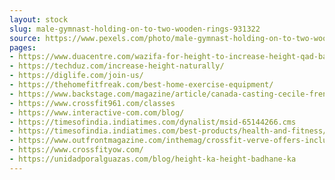 ```yaml
---
layout: stock
slug: male-gymnast-holding-on-to-two-wooden-rings-931322
source: https://www.pexels.com/photo/male-gymnast-holding-on-to-two-wooden-rings-931322/
pages:
- https://www.duacentre.com/wazifa-for-height-to-increase-height-qad-badhane-ki-dua-lamba-hone-ki-dua/
- https://techduz.com/increase-height-naturally/
- https://diglife.com/join-us/
- https://thehomefitfreak.com/best-home-exercise-equipment/
- https://www.backstage.com/magazine/article/canada-casting-cecile-french-speakers-and-aerialists-actors-65591/
- https://www.crossfit961.com/classes
- https://www.interactive-com.com/blog/
- https://timesofindia.indiatimes.com/dynalist/msid-65144266.cms
- https://timesofindia.indiatimes.com/best-products/health-and-fitness/exercise-fitness/best-resistance-bands-for-strength-training/articleshow/67421797.cms
- https://www.outfrontmagazine.com/inthemag/crossfit-verve-offers-inclusivity/
- https://www.crossfityow.com/
- https://unidadporalguazas.com/blog/height-ka-height-badhane-ka
---
```

